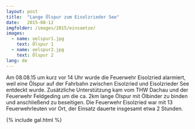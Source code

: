 ```yaml
---
layout: post
title:  "Lange Ölspur zum Eisolzrieder See"
date:   2015-08-12
imgfolder: /images/2015/einsaetze/
images:
  - name: oelspur1.jpg
    text: Ölspur 1
  - name: oelspur2.jpg
    text: Ölspur 2
lang: de
---
```


Am 08.08.15 um kurz vor 14 Uhr wurde die Feuerwehr Eisolzried alarmiert, weil eine Ölspur auf der Fahrbahn zwischen Eisolzried und Eisolzrieder See entdeckt wurde. Zusätzliche Unterstützung kam vom THW Dachau und der Feuerwehr Feldgeding um die ca. 2km lange Ölspur mit Ölbinder zu binden und anschließend zu beseitigen. Die Feuerwehr Eisolzried war mit 13 Feuerwehrleuten vor Ort, der Einsatz dauerte insgesamt etwa 2 Stunden.

{% include gal.html %}

